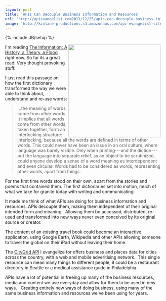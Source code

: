 ```yaml
---
layout: post
title: 'APIs Can Decouple Business Information and Resources'
url: 'http://apievangelist.com2011/12/25/apis-can-decouple-business-information-and-resources/'
image: 'http://kinlane-productions.s3.amazonaws.com/api-evangelist-site/blog/oxford-dictionaries.jpg'
---
```

{% include JB/setup %}
<p>
     <img src="http://kinlane-productions.s3.amazonaws.com/oxford-dictionaries.jpg"  width="300" align="right" />
</p>
<p>
     I'm reading <a href="http://www.amazon.com/gp/product/0375423729/ref=as_li_ss_tl?ie=UTF8&amp;tag=kila0a-20&amp;linkCode=as2&amp;camp=1789&amp;creative=390957&amp;creativeASIN=0375423729">The Information: A History, a Theory, a Flood</a><img src="http://www.assoc-amazon.com/e/ir?t=kila0a-20&amp;l=as2&amp;o=1&amp;a=0375423729" border="0"  width="1" height="1" /> right now. So far its a great read. Very thought provoking stuff.
</p>
<p>
     I just read this passage on how the first dictionary transformed the way we were able to think about, understand and re-use words:
</p>
<blockquote>
     ...the meaning of words come from other words. It implies that all words come from other words, taken together, form an interlocking structure: interlocking, because all the words are defined in terms of other words. This could never have been an issue in an oral culture, where language was barely visible. Only when printing---and the diction---put the language into separate relief, as an object to be scrutinized, could anyone develop a sense of a word meaning as interdependent and even circular. Words had to be considered as words, representing other words, apart from things.
</blockquote>
<p>
     For the first time words stood on their own, apart from the stories and poems that contained them. The first dictionaries set into motion, much of what we take for granite today with writing and communicating.
</p>
<p>
     It made me think of what APIs are doing for business information and resources. APIs decouple them, making them independent of their original intended form and meaning.  Allowing them be accessed, distributed, re-used and transformed into new ways never even conceived by its original source or creator.
</p>
<p>
     The content of an existing travel book could become an interactive application, using Google Earth, Wikipedia and other APIs allowing someone to travel the global on their iPad without leaving their home.  
</p>
<p>
     The <a title="CityGrid API" href="http://developer.citygridmedia.com">CityGrid API</a> I evangelize for offers business and places data for cities across the country, with a web and mobile adveritising network.  This single resource can mean many things to different people, it could be a restaurant directory in Seattle or a medical assistance guide in Philadelphia.  
</p>
<p>
     APIs have a lot of potential in freeing up many of the business resources, media and content we use everyday and allow for them to be used in new ways.   Creating entirely new ways of doing business, using many of the same business information and resources we've been using for years.
</p>
